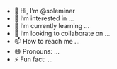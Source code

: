 - 👋 Hi, I’m @soleminer
- 👀 I’m interested in ...
- 🌱 I’m currently learning ...
- 💞️ I’m looking to collaborate on ...
- 📫 How to reach me ...
- 😄 Pronouns: ...
- ⚡ Fun fact: ...

<!---
soleminer/soleminer is a ✨ special ✨ repository because its `README.md` (this file) appears on your GitHub profile.
You can click the Preview link to take a look at your changes.
--->
